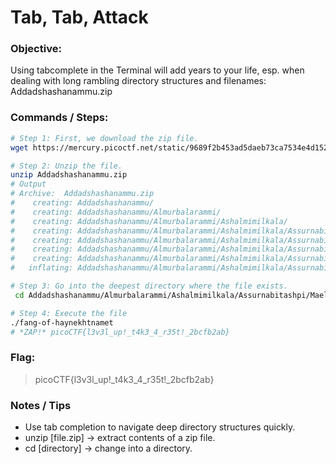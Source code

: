 # Tab, Tab, Attack

### Objective:

Using tabcomplete in the Terminal will add years to your life, esp. when dealing with long rambling directory structures and filenames: Addadshashanammu.zip

### Commands / Steps:

```bash
# Step 1: First, we download the zip file.
wget https://mercury.picoctf.net/static/9689f2b453ad5daeb73ca7534e4d1521/Addadshashanammu.zip

# Step 2: Unzip the file.
unzip Addadshashanammu.zip
# Output
# Archive:  Addadshashanammu.zip
#    creating: Addadshashanammu/
#    creating: Addadshashanammu/Almurbalarammi/
#    creating: Addadshashanammu/Almurbalarammi/Ashalmimilkala/
#    creating: Addadshashanammu/Almurbalarammi/Ashalmimilkala/Assurnabitashpi/
#    creating: Addadshashanammu/Almurbalarammi/Ashalmimilkala/Assurnabitashpi/Maelkashishi/
#    creating: Addadshashanammu/Almurbalarammi/Ashalmimilkala/Assurnabitashpi/Maelkashishi/Onnissiralis/
#    creating: Addadshashanammu/Almurbalarammi/Ashalmimilkala/Assurnabitashpi/Maelkashishi/Onnissiralis/Ularradallaku/
#   inflating: Addadshashanammu/Almurbalarammi/Ashalmimilkala/Assurnabitashpi/Maelkashishi/Onnissiralis/Ularradallaku/fang-of-haynekhtnamet

# Step 3: Go into the deepest directory where the file exists. 
 cd Addadshashanammu/Almurbalarammi/Ashalmimilkala/Assurnabitashpi/Maelkashishi/Onnissiralis/Ularradallaku/

# Step 4: Execute the file
./fang-of-haynekhtnamet
# *ZAP!* picoCTF{l3v3l_up!_t4k3_4_r35t!_2bcfb2ab}
```

### Flag:

> picoCTF{l3v3l_up!_t4k3_4_r35t!_2bcfb2ab}

### Notes / Tips

- Use tab completion to navigate deep directory structures quickly.
- unzip [file.zip] → extract contents of a zip file.
- cd [directory] → change into a directory.



